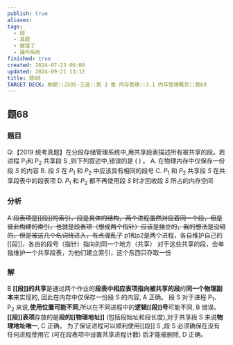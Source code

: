 ```yaml
---
publish: true
aliases: 
tags:
  - 段
  - 真题
  - 做错了
  - 操作系统
finished: true
created: 2024-07-23 06:09
updated: 2024-09-21 13:12
title: 题68
TARGET DECK: 刷题::25OS-王道::第 3 章 内存管理::3.1 内存管理概念::题68
---
```

## 题68
### 题目
Q:【2019 统考真题】在分段存储管理系统中,用共享段表描述所有被共享的段。若进程 ${\mathrm{P}}_{1}$和 ${\mathrm{P}}_{2}$ 共享段 $\mathrm{S}$ ,则下列叙述中,错误的是 ( ) 。
A. 在物理内存中仅保存一份段 $S$ 的内容
B. 段 $S$ 在 ${P}_{1}$ 和 ${P}_{2}$ 中应该具有相同的段号
C. ${P}_{1}$ 和 ${P}_{2}$ 共享段 $S$ 在共享段表中的段表项
D. ${P}_{1}$ 和 ${P}_{2}$ 都不再使用段 $S$ 时才回收段 $S$ 所占的内存空间
### 分析
A:~~段表项是[[段]]的索引，段是具体的结构，两个进程虽然对应着同一个段，但是彼此构建的索引，也就是段表项（想成两个指针）应该是独立的，我的想法是没错的，但是被这几个名词绕进入，有点混乱了~~
p1和p2是两个进程，各自维护自己的[[段]]，各自的段号（指针）指向的同一个地方（共享）
对于这些共享的段，会单独维护一个共享段表，为他们建立索引，这个东西只存取一份
### 解
B
**[[段]]的共享**是通过两个作业的**段表中相应表项指向被共享的段**的**同一个物理副本**来实现的, 因此在内存中仅保存一份段 $\mathrm{S}$ 的内容, $\mathrm{A}$ 正确。
段 $\mathrm{S}$ 对于进程 ${\mathrm{P}}_{1}\text{、}{\mathrm{P}}_{2}$ 来说,**使用位置可能不同**,所以在不同进程中的**逻辑[[段]]号**可能不同, B 错误。
**[[段]]表项**存放的是**段的[[物理地址]]** (包括段始址和段长度),对于共享段 $\mathrm{S}$ 来说**物理地址唯一**, $\mathrm{C}$ 正确。
为了保证进程可以顺利使用[[段]] $\mathrm{S}$ ,段 $\mathrm{S}$ 必须确保在没有任何进程使用它 (可在段表项中设置共享进程计数) 后才能被删除, D 正确。
<!--ID: 1724147519949-->
